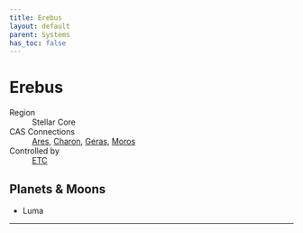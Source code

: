 ```yaml
---
title: Erebus
layout: default
parent: Systems
has_toc: false
---
```


# Erebus
<dl>
    <dt>Region</dt><dd>Stellar Core</dd>
    <dt>CAS Connections</dt><dd><a href="../ares/">Ares</a>, <a href="../charon/">Charon</a>, <a href="../geras/">Geras</a>, <a href="../moros/">Moros</a></dd>
    <dt>Controlled by</dt><dd><a href="../../factions/etc/">ETC</a></dd>
    <!-- <dt>Population</dt><dd>///</dd> -->
</dl>

## Planets & Moons
* Luma

<!-- ## Stations
* TBD -->

----
